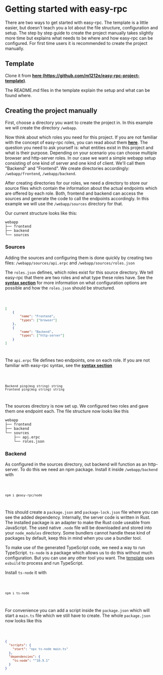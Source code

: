 <script>
    import Code from '$lib/Code.svelte';
</script>

# Getting started with easy-rpc

There are two ways to get started with easy-rpc. The template is a little easier, but doesn't teach you a lot about the file structure, configuration and setup. The step by step guide to create the project manually takes slightly more time but explains what needs to be where and how easy-rpc can be configured. For first time users it is recommended to create the project manually.

## Template

Clone it from **[here (https://github.com/m1212e/easy-rpc-project-template)](https://github.com/m1212e/easy-rpc-project-template)**.

The README.md files in the template explain the setup and what can be found where.

## Creating the project manually

First, choose a directory you want to create the project in. In this example we will create the directory `/webapp`.
  
Now think about which roles you need for this project. If you are not familiar with the concept of easy-rpc roles, you can read about them **[here](/easy-rpc-docs/3🎭%20Roles%20and%20Endpoints/)**. The question you need to ask yourself is: what entities exist in this project and what is their purpose. Depending on your scenario you can choose multiple browser and http-server roles. In our case we want a simple webapp setup consisting of one kind of server and one kind of client. We'll call them "Backend" and "Frontend". We create directories accordingly: `/webapp/frontend`, `/webapp/backend`.
  
After creating directories for our roles, we need a directory to store our source files which contain the information about the actual endpoints which are offered by each role. Both, frontend and backend can access the sources and generate the code to call the endpoints accordingly. In this example we will use the `/webapp/sources` directory for that.

Our current structure looks like this:

```
webapp
├── frontend
├── backend
└── sources
```

### Sources

Adding the sources and configuring them is done quickly by creating two files: `/webapp/sources/api.erpc` and `/webapp/sources/roles.json`

The `roles.json` defines, which roles exist for this source directory. We tell easy-rpc that there are two roles and what type these roles have. See the **[syntax section](/easy-rpc-docs/4🖋%EF%B8%8F%20Syntax/)** for more information on what configuration options are possible and how the `roles.json` should be structured.

<Code filename="/webapp/sources/roles.json">

```json
[
	{
		"name": "Frontend",
		"types": ["browser"]
	},
	{
		"name": "Backend",
		"types": ["http-server"]
	}
]
```

</Code>

The `api.erpc` file defines two endpoints, one on each role. If you are not familiar with easy-rpc syntax, see the **[syntax section](/easy-rpc-docs/4🖋%EF%B8%8F%20Syntax/)**

<Code filename="/webapp/sources/api.erpc">

```erpc
Backend ping(msg string) string
Frontend ping(msg string) string
```

</Code>

The sources directory is now set up. We configured two roles and gave them one endpoint each. The file structure now looks like this

```
webapp
├── frontend
├── backend
└── sources
    ├── api.erpc
    └── roles.json
```

### Backend
As configured in the sources directory, out backend will function as an http-server. To do this we need an npm package. Install it inside `/webapp/backend` with

<Code>

```bash
npm i @easy-rpc/node
```

</Code>

This should create a `package.json` and `package-lock.json` file where you can see the added dependency. Internally, the server code is written in Rust. The installed package is an adapter to make the Rust code useable from JavaScript. The used native `.node` file will be downloaded and stored into your `node_modules` directory. Some bundlers cannot handle these kind of packages by default, keep this in mind when you use a bundler tool.
  
To make use of the generated TypeScript code, we need a way to run TypeScript. `ts-node` is a package which allows us to do this without much configuration. But you can use any other tool you want. The [template](#Template) uses `esbuild` to process and run TypeScript.
  
Install `ts-node` it with

<Code>

```bash
npm i ts-node
```

</Code>

For convenience you can add a script inside the `package.json` which will start a `main.ts` file which we still have to create. The whole `package.json` now looks like this

<Code filename="package.json">

```json
{
  "scripts": {
    "start": "npx ts-node main.ts"
  },
  "dependencies": {
    "ts-node": "^10.9.1"
  }
}

```

</Code>